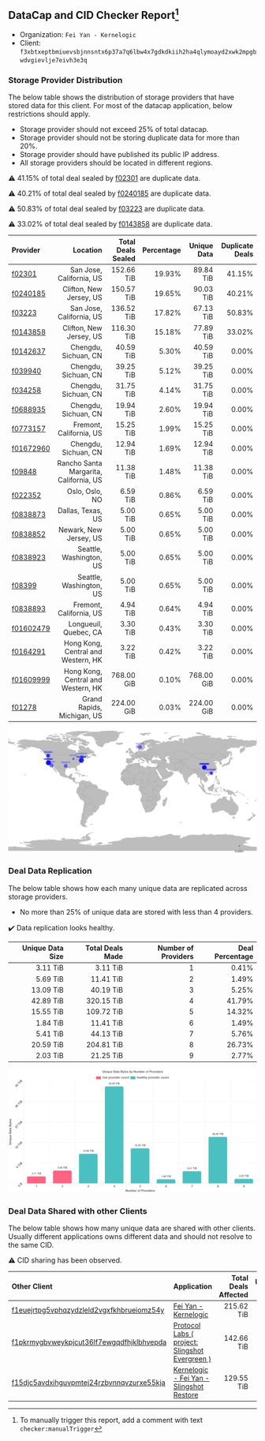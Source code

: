 ## DataCap and CID Checker Report[^1]
 - Organization: `Fei Yan - Kernelogic`
 - Client: `f3xbtxeptbmiuevsbjnnsntx6p37a7q6lbw4x7gdkdkiih2ha4qlymoayd2xwk2mpgbwdvgievlje7eivh3e3q`
### Storage Provider Distribution
The below table shows the distribution of storage providers that have stored data for this client.
For most of the datacap application, below restrictions should apply.
 - Storage provider should not exceed 25% of total datacap.
 - Storage provider should not be storing duplicate data for more than 20%.
 - Storage provider should have published its public IP address.
 - All storage providers should be located in different regions.

⚠️ 41.15% of total deal sealed by [f02301](https://filfox.info/en/address/f02301) are duplicate data.

⚠️ 40.21% of total deal sealed by [f0240185](https://filfox.info/en/address/f0240185) are duplicate data.

⚠️ 50.83% of total deal sealed by [f03223](https://filfox.info/en/address/f03223) are duplicate data.

⚠️ 33.02% of total deal sealed by [f0143858](https://filfox.info/en/address/f0143858) are duplicate data.

| Provider                                              |                               Location | Total Deals Sealed | Percentage | Unique Data | Duplicate Deals |
| :---------------------------------------------------- | -------------------------------------: | -----------------: | ---------: | ----------: | --------------: |
| [f02301](https://filfox.info/en/address/f02301)       |               San Jose, California, US |         152.66 TiB |     19.93% |   89.84 TiB |          41.15% |
| [f0240185](https://filfox.info/en/address/f0240185)   |                Clifton, New Jersey, US |         150.57 TiB |     19.65% |   90.03 TiB |          40.21% |
| [f03223](https://filfox.info/en/address/f03223)       |               San Jose, California, US |         136.52 TiB |     17.82% |   67.13 TiB |          50.83% |
| [f0143858](https://filfox.info/en/address/f0143858)   |                Clifton, New Jersey, US |         116.30 TiB |     15.18% |   77.89 TiB |          33.02% |
| [f0142637](https://filfox.info/en/address/f0142637)   |                   Chengdu, Sichuan, CN |          40.59 TiB |      5.30% |   40.59 TiB |           0.00% |
| [f039940](https://filfox.info/en/address/f039940)     |                   Chengdu, Sichuan, CN |          39.25 TiB |      5.12% |   39.25 TiB |           0.00% |
| [f034258](https://filfox.info/en/address/f034258)     |                   Chengdu, Sichuan, CN |          31.75 TiB |      4.14% |   31.75 TiB |           0.00% |
| [f0688935](https://filfox.info/en/address/f0688935)   |                   Chengdu, Sichuan, CN |          19.94 TiB |      2.60% |   19.94 TiB |           0.00% |
| [f0773157](https://filfox.info/en/address/f0773157)   |                Fremont, California, US |          15.25 TiB |      1.99% |   15.25 TiB |           0.00% |
| [f01672960](https://filfox.info/en/address/f01672960) |                   Chengdu, Sichuan, CN |          12.94 TiB |      1.69% |   12.94 TiB |           0.00% |
| [f09848](https://filfox.info/en/address/f09848)       | Rancho Santa Margarita, California, US |          11.38 TiB |      1.48% |   11.38 TiB |           0.00% |
| [f022352](https://filfox.info/en/address/f022352)     |                         Oslo, Oslo, NO |           6.59 TiB |      0.86% |    6.59 TiB |           0.00% |
| [f0838873](https://filfox.info/en/address/f0838873)   |                      Dallas, Texas, US |           5.00 TiB |      0.65% |    5.00 TiB |           0.00% |
| [f0838852](https://filfox.info/en/address/f0838852)   |                 Newark, New Jersey, US |           5.00 TiB |      0.65% |    5.00 TiB |           0.00% |
| [f0838923](https://filfox.info/en/address/f0838923)   |                Seattle, Washington, US |           5.00 TiB |      0.65% |    5.00 TiB |           0.00% |
| [f08399](https://filfox.info/en/address/f08399)       |                Seattle, Washington, US |           5.00 TiB |      0.65% |    5.00 TiB |           0.00% |
| [f0838893](https://filfox.info/en/address/f0838893)   |                Fremont, California, US |           4.94 TiB |      0.64% |    4.94 TiB |           0.00% |
| [f01602479](https://filfox.info/en/address/f01602479) |                  Longueuil, Quebec, CA |           3.30 TiB |      0.43% |    3.30 TiB |           0.00% |
| [f0164291](https://filfox.info/en/address/f0164291)   |     Hong Kong, Central and Western, HK |           3.22 TiB |      0.42% |    3.22 TiB |           0.00% |
| [f01609999](https://filfox.info/en/address/f01609999) |     Hong Kong, Central and Western, HK |         768.00 GiB |      0.10% |  768.00 GiB |           0.00% |
| [f01278](https://filfox.info/en/address/f01278)       |             Grand Rapids, Michigan, US |         224.00 GiB |      0.03% |  224.00 GiB |           0.00% |

![Provider Distribution](https://raw.githubusercontent.com/data-preservation-programs/filplus-checker-assets/main/filecoin-project/filecoin-plus-large-datasets/issues/59/1671010753921.png)
### Deal Data Replication
The below table shows how each many unique data are replicated across storage providers.
- No more than 25% of unique data are stored with less than 4 providers.

✔️ Data replication looks healthy.

| Unique Data Size | Total Deals Made | Number of Providers | Deal Percentage |
| ---------------: | ---------------: | ------------------: | --------------: |
|         3.11 TiB |         3.11 TiB |                   1 |           0.41% |
|         5.69 TiB |        11.41 TiB |                   2 |           1.49% |
|        13.09 TiB |        40.19 TiB |                   3 |           5.25% |
|        42.89 TiB |       320.15 TiB |                   4 |          41.79% |
|        15.55 TiB |       109.72 TiB |                   5 |          14.32% |
|         1.84 TiB |        11.41 TiB |                   6 |           1.49% |
|         5.41 TiB |        44.13 TiB |                   7 |           5.76% |
|        20.59 TiB |       204.81 TiB |                   8 |          26.73% |
|         2.03 TiB |        21.25 TiB |                   9 |           2.77% |

![Replication Distribution](https://raw.githubusercontent.com/data-preservation-programs/filplus-checker-assets/main/filecoin-project/filecoin-plus-large-datasets/issues/59/1671010754654.png)
### Deal Data Shared with other Clients
The below table shows how many unique data are shared with other clients.
Usually different applications owns different data and should not resolve to the same CID.

⚠️ CID sharing has been observed.

| Other Client                                                                                                          | Application                                                                                                                     | Total Deals Affected | Unique CIDs |        Verifier |
| :-------------------------------------------------------------------------------------------------------------------- | :------------------------------------------------------------------------------------------------------------------------------ | -------------------: | ----------: | --------------: |
| [f1euejrtpg5vphqzydzleld2vgxfkhbrueiomz54y](https://filfox.info/en/address/f1euejrtpg5vphqzydzleld2vgxfkhbrueiomz54y) | [Fei Yan \- Kernelogic](https://github.com/filecoin-project/filecoin-plus-large-datasets/issues/457)                            |           215.62 TiB |       2,185 | LDN v3 multisig |
| [f1pkrmygbvweykpjcut36lf7ewgqdfhjklbhvepda](https://filfox.info/en/address/f1pkrmygbvweykpjcut36lf7ewgqdfhjklbhvepda) | [Protocol Labs \( project: Slingshot Evergreen \)](https://github.com/filecoin-project/filecoin-plus-large-datasets/issues/293) |           142.66 TiB |       2,130 |       LDN # 293 |
| [f15djc5avdxihguvpmtej24rzbvnnqvzurxe55kja](https://filfox.info/en/address/f15djc5avdxihguvpmtej24rzbvnnqvzurxe55kja) | [Kernelogic \- Fei Yan \- Slingshot Restore](https://github.com/filecoin-project/filecoin-plus-large-datasets/issues/136)       |           129.55 TiB |       1,386 |       LDN # 136 |

[^1]: To manually trigger this report, add a comment with text `checker:manualTrigger`
